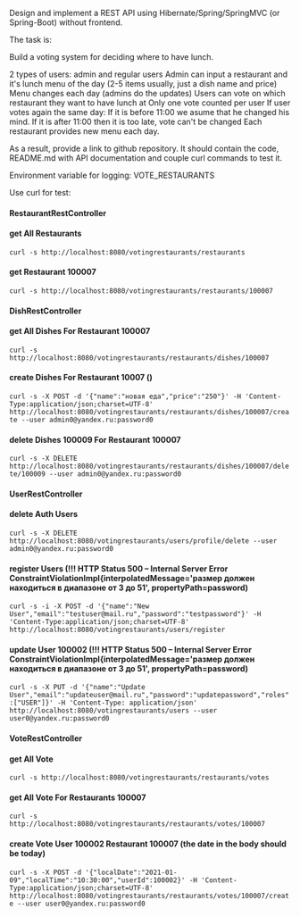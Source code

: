Design and implement a REST API using Hibernate/Spring/SpringMVC (or Spring-Boot) without frontend.

The task is:

Build a voting system for deciding where to have lunch.

2 types of users: admin and regular users
Admin can input a restaurant and it's lunch menu of the day (2-5 items usually, just a dish name and price)
Menu changes each day (admins do the updates)
Users can vote on which restaurant they want to have lunch at
Only one vote counted per user
If user votes again the same day:
If it is before 11:00 we asume that he changed his mind.
If it is after 11:00 then it is too late, vote can't be changed
Each restaurant provides new menu each day.

As a result, provide a link to github repository. It should contain the code, README.md with API documentation and couple curl commands to test it.

Environment variable for logging: VOTE_RESTAURANTS

Use curl for test:

####                RestaurantRestController

#### get All Restaurants
`curl -s http://localhost:8080/votingrestaurants/restaurants`

#### get Restaurant 100007
`curl -s http://localhost:8080/votingrestaurants/restaurants/100007`


####                DishRestController

#### get All Dishes For Restaurant 100007
`curl -s http://localhost:8080/votingrestaurants/restaurants/dishes/100007`

#### create Dishes For Restaurant 10007 ()
`curl -s -X POST -d '{"name":"новая еда","price":"250"}' -H 'Content-Type:application/json;charset=UTF-8' http://localhost:8080/votingrestaurants/restaurants/dishes/100007/create --user admin0@yandex.ru:password0`

#### delete Dishes 100009 For Restaurant 100007
`curl -s -X DELETE http://localhost:8080/votingrestaurants/restaurants/dishes/100007/delete/100009 --user admin0@yandex.ru:password0`


####                UserRestController

#### delete Auth Users
`curl -s -X DELETE http://localhost:8080/votingrestaurants/users/profile/delete --user admin0@yandex.ru:password0`

#### register Users (!!! HTTP Status 500 – Internal Server Error ConstraintViolationImpl{interpolatedMessage='размер должен находиться в диапазоне от 3 до 51', propertyPath=password)
`curl -s -i -X POST -d '{"name":"New User","email":"testuser@mail.ru","password":"testpassword"}' -H 'Content-Type:application/json;charset=UTF-8' http://localhost:8080/votingrestaurants/users/register`

#### update User 100002 (!!! HTTP Status 500 – Internal Server Error ConstraintViolationImpl{interpolatedMessage='размер должен находиться в диапазоне от 3 до 51', propertyPath=password)
`curl -s -X PUT -d '{"name":"Update User","email":"updateuser@mail.ru","password":"updatepassword","roles":["USER"]}' -H 'Content-Type: application/json' http://localhost:8080/votingrestaurants/users --user user0@yandex.ru:password0`

####                VoteRestController

#### get All Vote
`curl -s http://localhost:8080/votingrestaurants/restaurants/votes`

#### get All Vote For Restaurants 100007
`curl -s http://localhost:8080/votingrestaurants/restaurants/votes/100007`

#### create Vote User 100002 Restaurant 100007 (the date in the body should be today)
`curl -s -X POST -d '{"localDate":"2021-01-09","localTime":"10:30:00","userId":100002}' -H 'Content-Type:application/json;charset=UTF-8' http://localhost:8080/votingrestaurants/restaurants/votes/100007/create --user user0@yandex.ru:password0`
